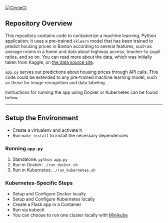 [![CircleCI](https://circleci.com/gh/cezannec/ML-microservice-kubernetes.svg?style=svg)](https://circleci.com/gh/cezannec/ML-microservice-kubernetes)

## Repository Overview

This repository contains code to containerize a machine learning, Python application; it uses a pre-trained `sklearn` model that has been trained to predict housing prices in Boston according to several features, such as average rooms in a home and data about highway access, teacher-to-pupil ratios, and so on. You can read more about the data, which was initially taken from Kaggle, on [the data source site](https://www.kaggle.com/c/boston-housing). 

`app.py` serves out predictions about housing prices through API calls. This code could be extended to any pre-trained machine learning model, such as those for image recognition and data labeling.

Instructions for running the app using Docker or Kubernetes can be found below.

---

## Setup the Environment

* Create a virtualenv and activate it
* Run `make install` to install the necessary dependencies

### Running `app.py`

1. Standalone:  `python app.py`
2. Run in Docker:  `./run_docker.sh`
3. Run in Kubernetes:  `./run_kubernetes.sh`

### Kubernetes-Specific Steps

* Setup and Configure Docker locally
* Setup and Configure Kubernetes locally
* Create a Flask app in a Container
* Run via kubectl 
* You can choose to run one cluster locally with [Minikube](https://kubernetes.io/docs/tasks/tools/install-minikube/)
